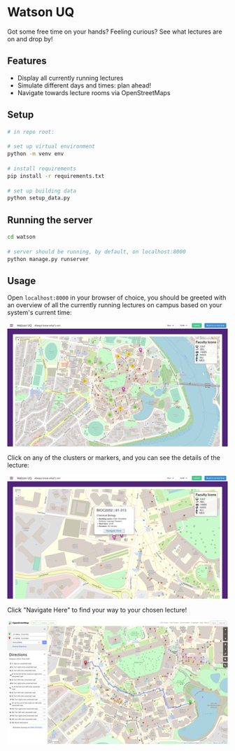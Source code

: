 # Watson UQ
Got some free time on your hands? Feeling curious? See what lectures are on and drop by!

## Features
- Display all currently running lectures
- Simulate different days and times: plan ahead!
- Navigate towards lecture rooms via OpenStreetMaps

## Setup
```bash
# in repo root:

# set up virtual environment
python -m venv env

# install requirements
pip install -r requirements.txt

# set up building data
python setup_data.py
```

## Running the server
```bash
cd watson

# server should be running, by default, on localhost:8000
python manage.py runserver
```

## Usage
Open `localhost:8000` in your browser of choice, you should be greeted with an overview of all the currently running lectures on campus based on your system's current time:

![](images/overview.png)

Click on any of the clusters or markers, and you can see the details of the lecture:

![](images/select.png)

Click "Navigate Here" to find your way to your chosen lecture!

![](images/navigate.png)